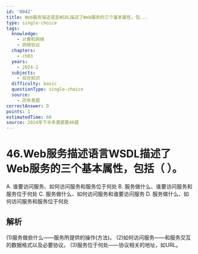 ```yaml
---
id: '0042'
title: Web服务描述语言WSDL描述了Web服务的三个基本属性，包...
type: single-choice
tags:
  knowledge:
    - 计算机网络
    - 网络协议
  chapters:
    - ch03
  years:
    - 2024-2
  subjects:
    - 综合知识
  difficulty: basic
  questionType: single-choice
  source:
    - 历年真题
correctAnswer: D
points: 1
estimatedTime: 60
source: 2024年下半年真题第46题
---
```

# 46.Web服务描述语言WSDL描述了Web服务的三个基本属性，包括（ ）。

A. 谁要访问服务、如何访问服务和服务位于何处
B. 服务做什么、谁要访问服务和服务位于何处
C. 服务做什么、如何访问服务和谁要访问服务
D. 服务做什么、如何访问服务和服务位于何处

## 解析

(1)服务做些什么——服务所提供的操作(方法)。
(2)如何访问服务——和服务交互的数据格式以及必要协议。
(3)服务位于何处——协议相关的地址，如URL。
